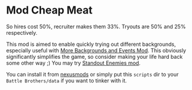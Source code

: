 # Mod Cheap Meat

So hires cost 50%, recruiter makes them 33%. Tryouts are 50% and 25% respectively.

This mod is aimed to enable quickly trying out different backgrounds, especially useful with [More Backgrounds and Events Mod][custombg]. This obviously significantly simplifies the game, so consider making your life hard back some other way ;) You may try [Standout Enemies mod][se].

You can install it from [nexusmods][] or simply put this `scripts` dir to your `Battle Brothers/data` if you want to tinker with it.


[nexusmods]: ttps://www.nexusmods.com/battlebrothers/mods/323
[custombg]: https://www.nexusmods.com/battlebrothers/mods/304
[se]: https://github.com/Suor/battle-brothers-mods/tree/master/mod_standout_enemies
